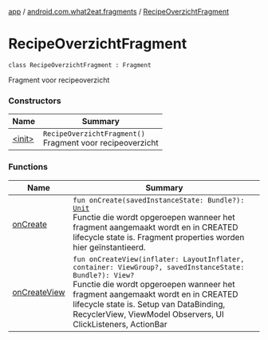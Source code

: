 [app](../../index.md) / [android.com.what2eat.fragments](../index.md) / [RecipeOverzichtFragment](./index.md)

# RecipeOverzichtFragment

`class RecipeOverzichtFragment : Fragment`

Fragment voor recipeoverzicht

### Constructors

| Name | Summary |
|---|---|
| [&lt;init&gt;](-init-.md) | `RecipeOverzichtFragment()`<br>Fragment voor recipeoverzicht |

### Functions

| Name | Summary |
|---|---|
| [onCreate](on-create.md) | `fun onCreate(savedInstanceState: Bundle?): `[`Unit`](https://kotlinlang.org/api/latest/jvm/stdlib/kotlin/-unit/index.html)<br>Functie die wordt opgeroepen wanneer het fragment aangemaakt wordt en in CREATED lifecycle state is. Fragment properties worden hier geïnstantieerd. |
| [onCreateView](on-create-view.md) | `fun onCreateView(inflater: LayoutInflater, container: ViewGroup?, savedInstanceState: Bundle?): View?`<br>Functie die wordt opgeroepen wanneer het fragment aangemaakt wordt en in CREATED lifecycle state is. Setup van DataBinding, RecyclerView, ViewModel Observers, UI ClickListeners, ActionBar |
